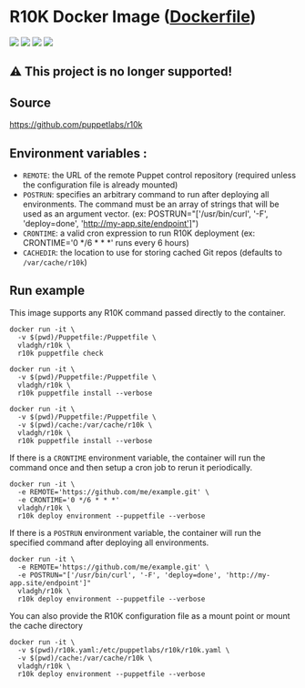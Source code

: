 # R10K Docker Image ([Dockerfile](Dockerfile))
[![](https://images.microbadger.com/badges/image/vladgh/r10k.svg)](https://microbadger.com/images/vladgh/r10k "Get your own image badge on microbadger.com")
[![](https://images.microbadger.com/badges/version/vladgh/r10k.svg)](https://microbadger.com/images/vladgh/r10k "Get your own version badge on microbadger.com")
[![](https://images.microbadger.com/badges/commit/vladgh/r10k.svg)](https://microbadger.com/images/vladgh/r10k "Get your own version badge on microbadger.com")
[![](https://images.microbadger.com/badges/license/vladgh/r10k.svg)](https://microbadger.com/images/vladgh/r10k "Get your own version badge on microbadger.com")

## **⚠️ This project is no longer supported!**

## Source
https://github.com/puppetlabs/r10k

## Environment variables :
- `REMOTE`: the URL of the remote Puppet control repository (required unless the configuration file is already mounted)
- `POSTRUN`: specifies an arbitrary command to run after deploying all environments. The command must be an array of strings that will be used as an argument vector. (ex: POSTRUN="['/usr/bin/curl', '-F', 'deploy=done', 'http://my-app.site/endpoint']")
- `CRONTIME`: a valid cron expression to run R10K deployment (ex: CRONTIME='0 */6 * * *' runs every 6 hours)
- `CACHEDIR`: the location to use for storing cached Git repos (defaults to `/var/cache/r10k`)

## Run example
This image supports any R10K command passed directly to the container.
```
docker run -it \
  -v $(pwd)/Puppetfile:/Puppetfile \
  vladgh/r10k \
  r10k puppetfile check
```
```
docker run -it \
  -v $(pwd)/Puppetfile:/Puppetfile \
  vladgh/r10k \
  r10k puppetfile install --verbose
```
```
docker run -it \
  -v $(pwd)/Puppetfile:/Puppetfile \
  -v $(pwd)/cache:/var/cache/r10k \
  vladgh/r10k \
  r10k puppetfile install --verbose
```

If there is a `CRONTIME` environment variable, the container will run the command once and then setup a cron job to rerun it periodically.
```
docker run -it \
  -e REMOTE='https://github.com/me/example.git' \
  -e CRONTIME='0 */6 * * *'
  vladgh/r10k \
  r10k deploy environment --puppetfile --verbose
```

If there is a `POSTRUN` environment variable, the container will run the specified command after deploying all environments.
```
docker run -it \
  -e REMOTE='https://github.com/me/example.git' \
  -e POSTRUN="['/usr/bin/curl', '-F', 'deploy=done', 'http://my-app.site/endpoint']"
  vladgh/r10k \
  r10k deploy environment --puppetfile --verbose
```

You can also provide the R10K configuration file as a mount point or mount the cache directory
```
docker run -it \
  -v $(pwd)/r10k.yaml:/etc/puppetlabs/r10k/r10k.yaml \
  -v $(pwd)/cache:/var/cache/r10k \
  vladgh/r10k \
  r10k deploy environment --puppetfile --verbose
```
